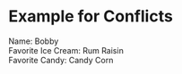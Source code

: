 # Example for Conflicts

Name: Bobby  
Favorite Ice Cream: Rum Raisin  
Favorite Candy: Candy Corn 
